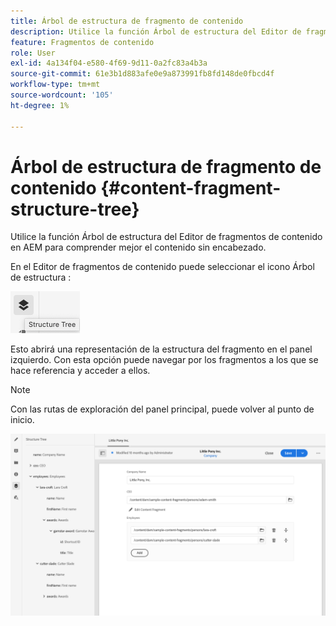 ```yaml
---
title: Árbol de estructura de fragmento de contenido
description: Utilice la función Árbol de estructura del Editor de fragmentos de contenido en AEM para comprender mejor el contenido sin encabezado.
feature: Fragmentos de contenido
role: User
exl-id: 4a134f04-e580-4f69-9d11-0a2fc83a4b3a
source-git-commit: 61e3b1d883afe0e9a873991fb8fd148de0fbcd4f
workflow-type: tm+mt
source-wordcount: '105'
ht-degree: 1%

---
```


# Árbol de estructura de fragmento de contenido {#content-fragment-structure-tree}

Utilice la función Árbol de estructura del Editor de fragmentos de contenido en AEM para comprender mejor el contenido sin encabezado.

En el Editor de fragmentos de contenido puede seleccionar el icono Árbol de estructura :

![Árbol de estructura de fragmento de contenido](assets/cfm-structuretree-01.png)

Esto abrirá una representación de la estructura del fragmento en el panel izquierdo. Con esta opción puede navegar por los fragmentos a los que se hace referencia y acceder a ellos.

>[!NOTE]
>
>Con las rutas de exploración del panel principal, puede volver al punto de inicio.

![Árbol de estructura de fragmento de contenido](assets/cfm-structuretree-02.png)
